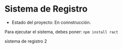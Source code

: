 <h1>Sistema de Registro</h1>

- Estado del proyecto: En connstrucción.

Para ejecutar el sistema, debes poner:
```npm install ract```


sistema de registro 2
